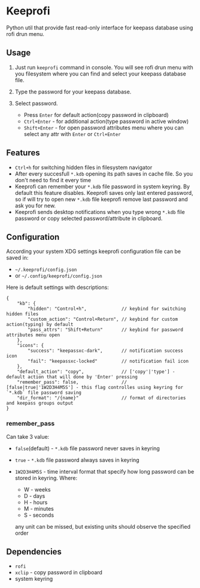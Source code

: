 # Keeprofi

Python util that provide fast read-only interface for keepass database using rofi drun menu.

## Usage

1. Just run `keeprofi` command in console. You will see rofi drun menu with you filesystem where you can find and select your keepass database file.
2. Type the password for your keepass database.
3. Select password.

	* Press `Enter` for default action(copy password in clipboard)
	* `Ctrl+Enter` - for additional action(type password in active window)
	* `Shift+Enter` - for open password attributes menu where you can select any attr with `Enter` or `Ctrl+Enter`

## Features

* `Ctrl+h` for switching hidden files in filesystem navigator
* After every succesfull `*.kdb` opening its path saves in cache file. So you don't need to find it every time
* Keeprofi can remember your `*.kdb` file password in system keyring. By default this feature disables. Keeprofi saves only last entered password, so if will try to open new `*.kdb` file keeprofi remove last password and ask you for new.
* Keeprofi sends desktop notifications when you type wrong `*.kdb` file password or copy selected password/attribute in clipboard.

## Configuration

According your system XDG settings keeprofi configuration file can be saved in:

* `~/.keeprofi/config.json`
* or `~/.config/keeprofi/config.json`

Here is default settings with descriptions:

```
{
	"kb": {
		"hidden": "Control+h",             // keybind for switching hidden files
		"custom_action": "Control+Return", // keybind for custom action(typing) by default
		"pass_attrs": "Shift+Return"       // keybind for password attributes menu open
	},
	"icons": {
		"success": "keepassxc-dark",       // notification success icon
		"fail": "keepassxc-locked"         // notification fail icon
	},
	"default_action": "copy",              // ['copy'|'type'] - default action that will done by 'Enter' pressing
	"remember_pass": false,                // [false|true|'1W2D3H4M5S'] - this flag controlles using keyring for `*.kdb` file password saving
	"dir_format": "/{name}"                // format of directories and keepass groups output
}
```

### remember_pass

Can take 3 value:

* `false`(default) - `*.kdb` file password never saves in keyring
* `true` - `*.kdb` file password always saves in keyring
* `1W2D3H4M5S` - time interval format that specify how long password can be stored in keyring. Where:
	* W - weeks
	* D - days
	* H - hours
	* M - minutes
	* S - seconds

	any unit can be missed, but existing units should observe the specified order

## Dependencies

* `rofi`
* `xclip` - copy password in clipboard
* system keyring
